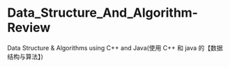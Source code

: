 # Data_Structure_And_Algorithm-Review
Data Structure &amp; Algorithms  using C++ and Java(使用 C++ 和 java 的【数据结构与算法】)
